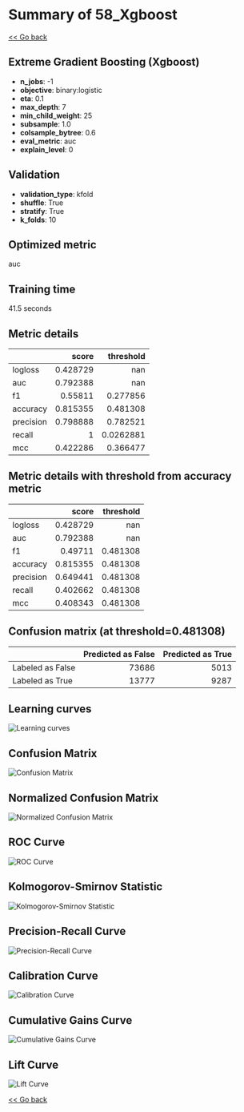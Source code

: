 # Summary of 58_Xgboost

[<< Go back](../README.md)


## Extreme Gradient Boosting (Xgboost)
- **n_jobs**: -1
- **objective**: binary:logistic
- **eta**: 0.1
- **max_depth**: 7
- **min_child_weight**: 25
- **subsample**: 1.0
- **colsample_bytree**: 0.6
- **eval_metric**: auc
- **explain_level**: 0

## Validation
 - **validation_type**: kfold
 - **shuffle**: True
 - **stratify**: True
 - **k_folds**: 10

## Optimized metric
auc

## Training time

41.5 seconds

## Metric details
|           |    score |   threshold |
|:----------|---------:|------------:|
| logloss   | 0.428729 | nan         |
| auc       | 0.792388 | nan         |
| f1        | 0.55811  |   0.277856  |
| accuracy  | 0.815355 |   0.481308  |
| precision | 0.798888 |   0.782521  |
| recall    | 1        |   0.0262881 |
| mcc       | 0.422286 |   0.366477  |


## Metric details with threshold from accuracy metric
|           |    score |   threshold |
|:----------|---------:|------------:|
| logloss   | 0.428729 |  nan        |
| auc       | 0.792388 |  nan        |
| f1        | 0.49711  |    0.481308 |
| accuracy  | 0.815355 |    0.481308 |
| precision | 0.649441 |    0.481308 |
| recall    | 0.402662 |    0.481308 |
| mcc       | 0.408343 |    0.481308 |


## Confusion matrix (at threshold=0.481308)
|                  |   Predicted as False |   Predicted as True |
|:-----------------|---------------------:|--------------------:|
| Labeled as False |                73686 |                5013 |
| Labeled as True  |                13777 |                9287 |

## Learning curves
![Learning curves](learning_curves.png)
## Confusion Matrix

![Confusion Matrix](confusion_matrix.png)


## Normalized Confusion Matrix

![Normalized Confusion Matrix](confusion_matrix_normalized.png)


## ROC Curve

![ROC Curve](roc_curve.png)


## Kolmogorov-Smirnov Statistic

![Kolmogorov-Smirnov Statistic](ks_statistic.png)


## Precision-Recall Curve

![Precision-Recall Curve](precision_recall_curve.png)


## Calibration Curve

![Calibration Curve](calibration_curve_curve.png)


## Cumulative Gains Curve

![Cumulative Gains Curve](cumulative_gains_curve.png)


## Lift Curve

![Lift Curve](lift_curve.png)



[<< Go back](../README.md)

